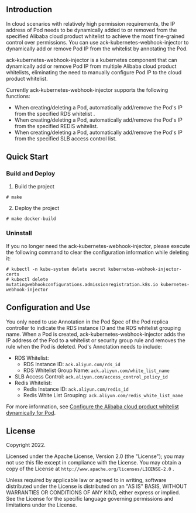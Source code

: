 ## Introduction
In cloud scenarios with  relatively high permission requirements, the IP address of Pod needs to be dynamically added to or removed from the specified Alibaba cloud product whitelist to achieve the most fine-grained control over permissions. You can use ack-kubernetes-webhook-injector to dynamically add or remove Pod IP from the whitelist by annotating the Pod.

ack-kubernetes-webhook-injector is a kubernetes component that can dynamically add or remove Pod IP from multiple Alibaba cloud product whitelists, eliminating the need to manually configure Pod IP to the cloud product whitelist. 

Currently ack-kubernetes-webhook-injector supports the following functions:

* When creating/deleting a Pod, automatically add/remove the Pod's IP from the specified RDS whitelist .
* When creating/deleting a Pod, automatically add/remove the Pod's IP from the specified REDIS whitelist.
* When creating/deleting a Pod, automatically add/remove the Pod's IP from the specified SLB access control list.

## Quick Start
### Build and Deploy
1. Build the project
```
# make
```
2. Deploy the project
```
# make docker-build
```
### Uninstall
If you no longer need the ack-kubernetes-webhook-injector, please execute the following command to clear the configuration information while deleting it:
```
# kubectl -n kube-system delete secret kubernetes-webhook-injector-certs
# kubectl delete mutatingwebhookconfigurations.admissionregistration.k8s.io kubernetes-webhook-injector
```
## Configuration and Use
You only need to use Annotation in the Pod Spec of the Pod replica controller to indicate the RDS instance ID and the RDS whitelist grouping name. When a Pod is created, ack-kubernetes-webhook-injector adds the IP address of the Pod to a whitelist or security group rule and removes the rule when the Pod is deleted.
Pod's Annotation needs to include:
* RDS Whitelist:
  - RDS Instance ID: `ack.aliyun.com/rds_id`
  - RDS Whitelist Group Name: `ack.aliyun.com/white_list_name`
* SLB Access Control: `ack.aliyun.com/access_control_policy_id`
* Redis Whitelist:
  - Redis Instance ID: `ack.aliyun.com/redis_id`
  - Redis White List Grouping: `ack.aliyun.com/redis_white_list_name`

For more information, see [Configure the Alibaba cloud product whitelist dynamically for Pod](https://help.aliyun.com/document_detail/188574.html).
## License
Copyright 2022.

Licensed under the Apache License, Version 2.0 (the "License"); you may not use this file except in compliance with the License. You may obtain a copy of the License at
``
http://www.apache.org/licenses/LICENSE-2.0
``
.

Unless required by applicable law or agreed to in writing, software distributed under the License is distributed on an "AS IS" BASIS, WITHOUT WARRANTIES OR CONDITIONS OF ANY KIND, either express or implied. See the License for the specific language governing permissions and limitations under the License.
